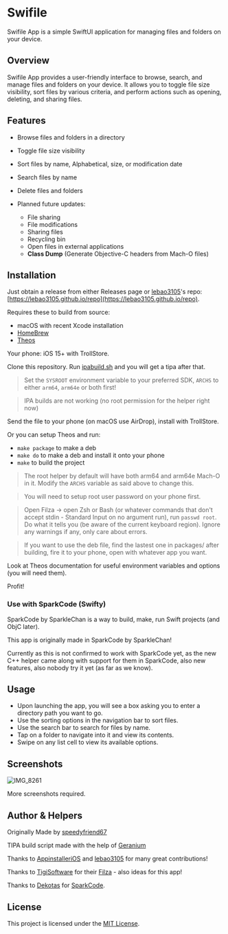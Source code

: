 # Swifile

Swifile App is a simple SwiftUI application for managing files and folders on your device.

## Overview

Swifile App provides a user-friendly interface to browse, search, and manage files and folders on your device. It allows you to toggle file size visibility, sort files by various criteria, and perform actions such as opening, deleting, and sharing files.

## Features

- Browse files and folders in a directory
- Toggle file size visibility
- Sort files by name, Alphabetical, size, or modification date
- Search files by name
- Delete files and folders

- Planned future updates:
  - File sharing
  - File modifications
  - Sharing files
  - Recycling bin
  - Open files in external applications
  - **Class Dump** (Generate Objective-C headers from Mach-O files)

## Installation

Just obtain a release from either Releases page or [lebao3105](https://github.com/lebao3105)'s repo: [https://lebao3105.github.io/repo](https://lebao3105.github.io/repo).

Requires these to build from source:

* macOS with recent Xcode installation
* [HomeBrew](https://brew.sh)
* [Theos](https://theos.dev)

Your phone: iOS 15+ with TrollStore.

Clone this repository. Run [ipabuild.sh](ipabuild.sh) and you will get a tipa after that.

> Set the `SYSROOT` environment variable to your preferred SDK, `ARCHS` to either `arm64`, `arm64e` or both first!

> IPA builds are not working (no root permission for the helper right now)

Send the file to your phone (on macOS use AirDrop), install with TrollStore.

Or you can setup Theos and run:

* `make package` to make a deb
* `make do` to make a deb and install it onto your phone
* `make` to build the project

> The root helper by default will have both arm64 and arm64e Mach-O in it. Modify the `ARCHS` variable as said above to change this.

> You will need to setup root user password on your phone first.

> Open Filza -> open Zsh or Bash (or whatever commands that don't accept stdin - Standard Input on no argument run), run `passwd root`. Do what it tells you (be aware of the current keyboard region). Ignore any warnings if any, only care about errors.

> If you want to use the deb file, find the lastest one in packages/ after building, fire it to your phone, open with whatever app you want.

Look at Theos documentation for useful environment variables and options (you will need them).

Profit!

### Use with SparkCode (Swifty)

SparkCode by SparkleChan is a way to build, make, run Swift projects (and ObjC later).

This app is originally made in SparkCode by SparkleChan!

Currently as this is not confirmed to work with SparkCode yet, as the new C++ helper came along with support for them in SparkCode, also new features, also nobody try it yet (as far as we know).

## Usage

- Upon launching the app, you will see a box asking you to enter a directory path you want to go.
- Use the sorting options in the navigation bar to sort files.
- Use the search bar to search for files by name.
- Tap on a folder to navigate into it and view its contents.
- Swipe on any list cell to view its available options.

## Screenshots

![IMG_8261](https://github.com/speedyfriend67/Swifile-FileManager/assets/82425907/8d25a2e3-9e33-4476-9001-fee0cd7bd671)

More screenshots required.

## Author & Helpers

Originally Made by [speedyfriend67](https://github.com/speedyfriend67)

TIPA build script made with the help of [Geranium](https://github.com/c22dev/Geranium)

Thanks to [AppinstalleriOS](https://github.com/AppInstalleriOSGH) and [lebao3105](https://github.com/lebao3105) for many great contributions!

Thanks to [TigiSoftware](https://www.tigisoftware.com/default/) for their [Filza](https://www.tigisoftware.com/default/?page_id=78) - also ideas for this app!

Thanks to [Dekotas](https://x.com/dekotastm?s=21) for [SparkCode](https://chariz.com/get/sparkcode).

## License

This project is licensed under the [MIT License](LICENSE).
